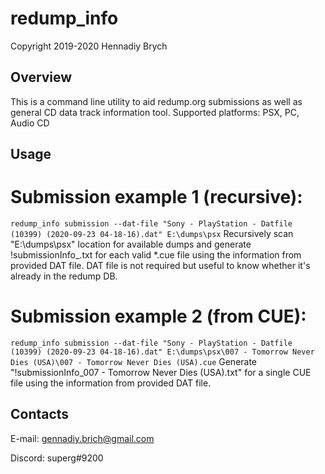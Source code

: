 # redump_info
Copyright 2019-2020 Hennadiy Brych
## Overview
This is a command line utility to aid redump.org submissions as well as general CD data track information tool.
Supported platforms: PSX, PC, Audio CD

## Usage
# Submission example 1 (recursive):
`redump_info submission --dat-file "Sony - PlayStation - Datfile (10399) (2020-09-23 04-18-16).dat" E:\dumps\psx`
Recursively scan "E:\dumps\psx" location for available dumps and generate !submissionInfo_<name>.txt for each valid *.cue file using the information from provided DAT file. DAT file is not required but useful to know whether it's already in the redump DB.

# Submission example 2 (from CUE):
`redump_info submission --dat-file "Sony - PlayStation - Datfile (10399) (2020-09-23 04-18-16).dat" E:\dumps\psx\007 - Tomorrow Never Dies (USA)\007 - Tomorrow Never Dies (USA).cue`
Generate "!submissionInfo_007 - Tomorrow Never Dies (USA).txt" for a single CUE file using the information from provided DAT file.

## Contacts
E-mail: gennadiy.brich@gmail.com

Discord: superg#9200
